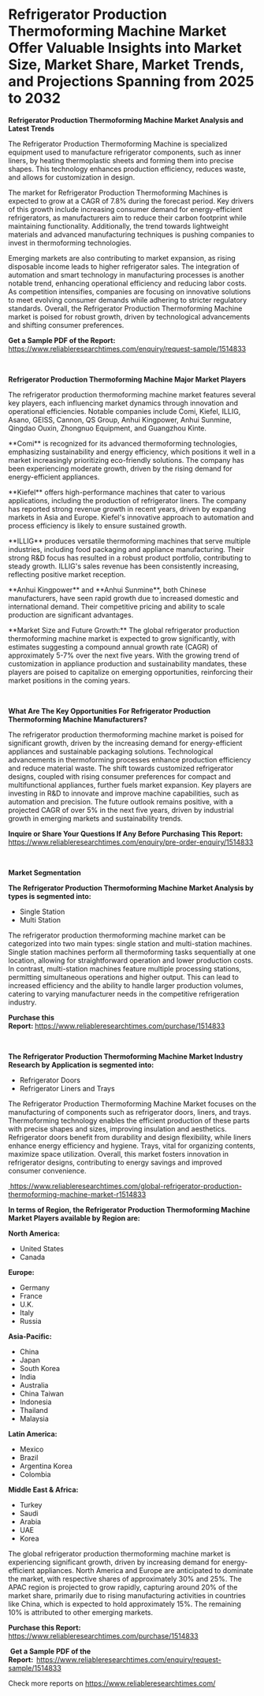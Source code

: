 <p><h1>Refrigerator Production Thermoforming Machine Market Offer Valuable Insights into Market Size, Market Share, Market Trends, and Projections Spanning from 2025 to 2032</h1></p><p><strong>Refrigerator Production Thermoforming Machine Market Analysis and Latest Trends</strong></p>
<p><p>The Refrigerator Production Thermoforming Machine is specialized equipment used to manufacture refrigerator components, such as inner liners, by heating thermoplastic sheets and forming them into precise shapes. This technology enhances production efficiency, reduces waste, and allows for customization in design.</p><p>The market for Refrigerator Production Thermoforming Machines is expected to grow at a CAGR of 7.8% during the forecast period. Key drivers of this growth include increasing consumer demand for energy-efficient refrigerators, as manufacturers aim to reduce their carbon footprint while maintaining functionality. Additionally, the trend towards lightweight materials and advanced manufacturing techniques is pushing companies to invest in thermoforming technologies.</p><p>Emerging markets are also contributing to market expansion, as rising disposable income leads to higher refrigerator sales. The integration of automation and smart technology in manufacturing processes is another notable trend, enhancing operational efficiency and reducing labor costs. As competition intensifies, companies are focusing on innovative solutions to meet evolving consumer demands while adhering to stricter regulatory standards. Overall, the Refrigerator Production Thermoforming Machine market is poised for robust growth, driven by technological advancements and shifting consumer preferences.</p></p>
<p><strong>Get a Sample PDF of the Report:&nbsp;</strong> <a href="https://www.reliableresearchtimes.com/enquiry/request-sample/1514833?utm_campaign=3002&utm_medium=2&utm_source=Github&utm_content=ia&utm_term=29032025&utm_id=refrigerator-production-thermoforming-machine">https://www.reliableresearchtimes.com/enquiry/request-sample/1514833</a></p>
<p>&nbsp;</p>
<p><strong>Refrigerator Production Thermoforming Machine Major Market Players</strong></p>
<p><p>The refrigerator production thermoforming machine market features several key players, each influencing market dynamics through innovation and operational efficiencies. Notable companies include Comi, Kiefel, ILLIG, Asano, GEISS, Cannon, QS Group, Anhui Kingpower, Anhui Sunmine, Qingdao Ouxin, Zhongnuo Equipment, and Guangzhou Kinte. </p><p>**Comi** is recognized for its advanced thermoforming technologies, emphasizing sustainability and energy efficiency, which positions it well in a market increasingly prioritizing eco-friendly solutions. The company has been experiencing moderate growth, driven by the rising demand for energy-efficient appliances.</p><p>**Kiefel** offers high-performance machines that cater to various applications, including the production of refrigerator liners. The company has reported strong revenue growth in recent years, driven by expanding markets in Asia and Europe. Kiefel's innovative approach to automation and process efficiency is likely to ensure sustained growth.</p><p>**ILLIG** produces versatile thermoforming machines that serve multiple industries, including food packaging and appliance manufacturing. Their strong R&D focus has resulted in a robust product portfolio, contributing to steady growth. ILLIG's sales revenue has been consistently increasing, reflecting positive market reception.</p><p>**Anhui Kingpower** and **Anhui Sunmine**, both Chinese manufacturers, have seen rapid growth due to increased domestic and international demand. Their competitive pricing and ability to scale production are significant advantages. </p><p>**Market Size and Future Growth:** The global refrigerator production thermoforming machine market is expected to grow significantly, with estimates suggesting a compound annual growth rate (CAGR) of approximately 5-7% over the next five years. With the growing trend of customization in appliance production and sustainability mandates, these players are poised to capitalize on emerging opportunities, reinforcing their market positions in the coming years.</p></p>
<p>&nbsp;</p>
<p><strong>What Are The Key Opportunities For Refrigerator Production Thermoforming Machine Manufacturers?</strong></p>
<p><p>The refrigerator production thermoforming machine market is poised for significant growth, driven by the increasing demand for energy-efficient appliances and sustainable packaging solutions. Technological advancements in thermoforming processes enhance production efficiency and reduce material waste. The shift towards customized refrigerator designs, coupled with rising consumer preferences for compact and multifunctional appliances, further fuels market expansion. Key players are investing in R&D to innovate and improve machine capabilities, such as automation and precision. The future outlook remains positive, with a projected CAGR of over 5% in the next five years, driven by industrial growth in emerging markets and sustainability trends.</p></p>
<p><strong>Inquire or Share Your Questions If Any Before Purchasing This Report:</strong> <a href="https://www.reliableresearchtimes.com/enquiry/pre-order-enquiry/1514833?utm_campaign=3002&utm_medium=2&utm_source=Github&utm_content=ia&utm_term=29032025&utm_id=refrigerator-production-thermoforming-machine">https://www.reliableresearchtimes.com/enquiry/pre-order-enquiry/1514833</a></p>
<p>&nbsp;</p>
<p><strong>Market Segmentation</strong></p>
<p><strong>The Refrigerator Production Thermoforming Machine Market Analysis by types is segmented into:</strong></p>
<p><ul><li>Single Station</li><li>Multi Station</li></ul></p>
<p><p>The refrigerator production thermoforming machine market can be categorized into two main types: single station and multi-station machines. Single station machines perform all thermoforming tasks sequentially at one location, allowing for straightforward operation and lower production costs. In contrast, multi-station machines feature multiple processing stations, permitting simultaneous operations and higher output. This can lead to increased efficiency and the ability to handle larger production volumes, catering to varying manufacturer needs in the competitive refrigeration industry.</p></p>
<p><strong>Purchase this Report:&nbsp;</strong><a href="https://www.reliableresearchtimes.com/purchase/1514833?utm_campaign=3002&utm_medium=2&utm_source=Github&utm_content=ia&utm_term=29032025&utm_id=refrigerator-production-thermoforming-machine">https://www.reliableresearchtimes.com/purchase/1514833</a></p>
<p>&nbsp;</p>
<p><strong>The Refrigerator Production Thermoforming Machine Market Industry Research by Application is segmented into:</strong></p>
<p><ul><li>Refrigerator Doors</li><li>Refrigerator Liners and Trays</li></ul></p>
<p><p>The Refrigerator Production Thermoforming Machine Market focuses on the manufacturing of components such as refrigerator doors, liners, and trays. Thermoforming technology enables the efficient production of these parts with precise shapes and sizes, improving insulation and aesthetics. Refrigerator doors benefit from durability and design flexibility, while liners enhance energy efficiency and hygiene. Trays, vital for organizing contents, maximize space utilization. Overall, this market fosters innovation in refrigerator designs, contributing to energy savings and improved consumer convenience.</p></p>
<p><a href="https://www.reliableresearchtimes.com/global-refrigerator-production-thermoforming-machine-market-r1514833?utm_campaign=3002&utm_medium=2&utm_source=Github&utm_content=ia&utm_term=29032025&utm_id=refrigerator-production-thermoforming-machine">&nbsp;https://www.reliableresearchtimes.com/global-refrigerator-production-thermoforming-machine-market-r1514833</a></p>
<p><strong>In terms of Region, the Refrigerator Production Thermoforming Machine Market Players available by Region are:</strong></p>
<p>
    <p> <strong> North America: </strong>
        <ul>
            <li>United States</li>
            <li>Canada</li>
        </ul>
        </p> 
    <p> <strong> Europe: </strong>
        <ul>
            <li>Germany</li>
            <li>France</li>
            <li>U.K.</li>
            <li>Italy</li>
            <li>Russia</li>
        </ul>
        </p> 
    <p> <strong> Asia-Pacific: </strong>
        <ul>
            <li>China</li>
            <li>Japan</li>
            <li>South Korea</li>
            <li>India</li>
            <li>Australia</li>
            <li>China Taiwan</li>
            <li>Indonesia</li>
            <li>Thailand</li>
            <li>Malaysia</li>
        </ul>
        </p> 
    <p> <strong> Latin America: </strong>
        <ul>
            <li>Mexico</li>
            <li>Brazil</li>
            <li>Argentina Korea</li>
            <li>Colombia</li>
        </ul>
        </p> 
    <p> <strong> Middle East & Africa: </strong>
        <ul>
            <li>Turkey</li>
            <li>Saudi</li>
            <li>Arabia</li>
            <li>UAE</li>
            <li>Korea</li>
        </ul>
    </p>
    </p>
<p><p>The global refrigerator production thermoforming machine market is experiencing significant growth, driven by increasing demand for energy-efficient appliances. North America and Europe are anticipated to dominate the market, with respective shares of approximately 30% and 25%. The APAC region is projected to grow rapidly, capturing around 20% of the market share, primarily due to rising manufacturing activities in countries like China, which is expected to hold approximately 15%. The remaining 10% is attributed to other emerging markets.</p></p>
<p><strong>Purchase this Report: </strong><a href="https://www.reliableresearchtimes.com/purchase/1514833?utm_campaign=3002&utm_medium=2&utm_source=Github&utm_content=ia&utm_term=29032025&utm_id=refrigerator-production-thermoforming-machine">https://www.reliableresearchtimes.com/purchase/1514833</a></p>
<p>&nbsp;<strong>Get a Sample PDF of the Report:&nbsp;&nbsp;</strong><a href="https://www.reliableresearchtimes.com/enquiry/request-sample/1514833?utm_campaign=3002&utm_medium=2&utm_source=Github&utm_content=ia&utm_term=29032025&utm_id=refrigerator-production-thermoforming-machine">https://www.reliableresearchtimes.com/enquiry/request-sample/1514833</a></p>
<p><strong></strong></p>
<p>Check more reports on <a href="https://www.reliableresearchtimes.com/?utm_campaign=3002&utm_medium=2&utm_source=Github&utm_content=ia&utm_term=29032025&utm_id=refrigerator-production-thermoforming-machine">https://www.reliableresearchtimes.com/</a></p>